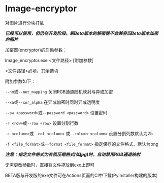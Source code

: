 # Image-encryptor
对图片进行分块打乱

***已经可以使用，但仍在开发阶段。新Beta版本的解密器不会兼容旧Beta版本加密的图片***

加密器(encryptor)的启动参数：

Image_encryptor.exe <文件路径> [附加参数]

<文件路径>必填，其余选填

附加参数如下：

`--nm`或`--not_mapping` 关闭RGB通道随机映射与异或加密

`--xa`或`--xor_alpha` 在异或加密时同时异或透明度

`--pw <password>`或`--password <password>` 设置密码

`-r <row>`或`--row <row>` 设置分割行数

`-c <column>`或`--col <column>` 或`--column <column>` 设置分割列数默认为25

`-f <file_format>`或`--format <file_format>` 指定保存的文件格式，默认为png

***注意：指定文件格式为有损压缩格式(如jpg)时，自动禁用RGB通道映射***

无需更改参数时，直接将文件拖放到exe上即可

BETA版与开发版的exe文件可在Actions页面的CI中下载(Pyinstaller构建的版本)
